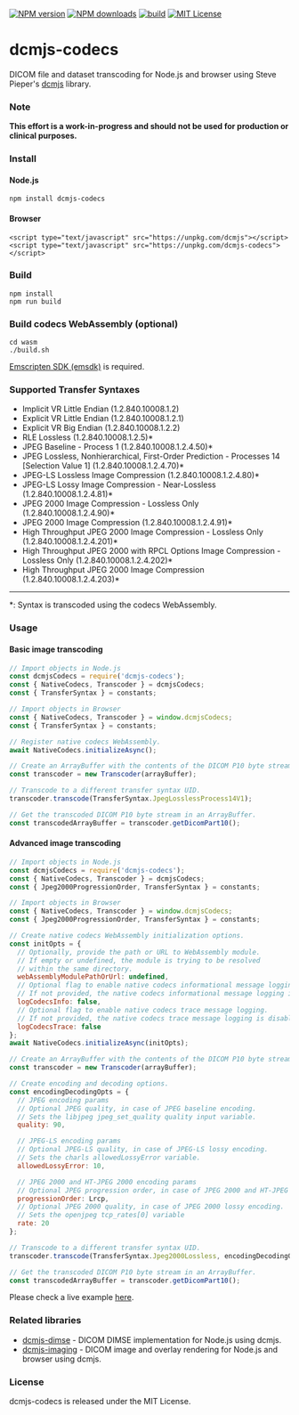 [![NPM version][npm-version-image]][npm-url] [![NPM downloads][npm-downloads-image]][npm-url] [![build][build-image]][build-url] [![MIT License][license-image]][license-url] 

# dcmjs-codecs
DICOM file and dataset transcoding for Node.js and browser using Steve Pieper's [dcmjs][dcmjs-url] library.

### Note
**This effort is a work-in-progress and should not be used for production or clinical purposes.**

### Install
#### Node.js

	npm install dcmjs-codecs

#### Browser

	<script type="text/javascript" src="https://unpkg.com/dcmjs"></script>
	<script type="text/javascript" src="https://unpkg.com/dcmjs-codecs"></script>

### Build

	npm install
	npm run build

### Build codecs WebAssembly (optional)

	cd wasm
	./build.sh
[Emscripten SDK (emsdk)][emscripten-sdk-url] is required.

### Supported Transfer Syntaxes
- Implicit VR Little Endian (1.2.840.10008.1.2)
- Explicit VR Little Endian (1.2.840.10008.1.2.1)
- Explicit VR Big Endian (1.2.840.10008.1.2.2)
- RLE Lossless (1.2.840.10008.1.2.5)\*
- JPEG Baseline - Process 1 (1.2.840.10008.1.2.4.50)\*
- JPEG Lossless, Nonhierarchical, First-Order Prediction - Processes 14 [Selection Value 1] (1.2.840.10008.1.2.4.70)\*
- JPEG-LS Lossless Image Compression (1.2.840.10008.1.2.4.80)\*
- JPEG-LS Lossy Image Compression - Near-Lossless (1.2.840.10008.1.2.4.81)\*
- JPEG 2000 Image Compression - Lossless Only (1.2.840.10008.1.2.4.90)\*
- JPEG 2000 Image Compression (1.2.840.10008.1.2.4.91)\*
- High Throughput JPEG 2000 Image Compression - Lossless Only (1.2.840.10008.1.2.4.201)\*
- High Throughput JPEG 2000 with RPCL Options Image Compression - Lossless Only (1.2.840.10008.1.2.4.202)\*
- High Throughput JPEG 2000 Image Compression (1.2.840.10008.1.2.4.203)\*
--------
\*: Syntax is transcoded using the codecs WebAssembly.

### Usage

#### Basic image transcoding
```js
// Import objects in Node.js
const dcmjsCodecs = require('dcmjs-codecs');
const { NativeCodecs, Transcoder } = dcmjsCodecs;
const { TransferSyntax } = constants;

// Import objects in Browser
const { NativeCodecs, Transcoder } = window.dcmjsCodecs;
const { TransferSyntax } = constants;

// Register native codecs WebAssembly.
await NativeCodecs.initializeAsync();

// Create an ArrayBuffer with the contents of the DICOM P10 byte stream.
const transcoder = new Transcoder(arrayBuffer);

// Transcode to a different transfer syntax UID.
transcoder.transcode(TransferSyntax.JpegLosslessProcess14V1);

// Get the transcoded DICOM P10 byte stream in an ArrayBuffer.
const transcodedArrayBuffer = transcoder.getDicomPart10();
```

#### Advanced image transcoding
```js
// Import objects in Node.js
const dcmjsCodecs = require('dcmjs-codecs');
const { NativeCodecs, Transcoder } = dcmjsCodecs;
const { Jpeg2000ProgressionOrder, TransferSyntax } = constants;

// Import objects in Browser
const { NativeCodecs, Transcoder } = window.dcmjsCodecs;
const { Jpeg2000ProgressionOrder, TransferSyntax } = constants;

// Create native codecs WebAssembly initialization options.
const initOpts = {
  // Optionally, provide the path or URL to WebAssembly module.
  // If empty or undefined, the module is trying to be resolved 
  // within the same directory.
  webAssemblyModulePathOrUrl: undefined,
  // Optional flag to enable native codecs informational message logging.
  // If not provided, the native codecs informational message logging is disabled.
  logCodecsInfo: false,
  // Optional flag to enable native codecs trace message logging.
  // If not provided, the native codecs trace message logging is disabled.
  logCodecsTrace: false
};
await NativeCodecs.initializeAsync(initOpts);

// Create an ArrayBuffer with the contents of the DICOM P10 byte stream.
const transcoder = new Transcoder(arrayBuffer);

// Create encoding and decoding options.
const encodingDecodingOpts = {
  // JPEG encoding params
  // Optional JPEG quality, in case of JPEG baseline encoding.
  // Sets the libjpeg jpeg_set_quality quality input variable.
  quality: 90,

  // JPEG-LS encoding params
  // Optional JPEG-LS quality, in case of JPEG-LS lossy encoding.
  // Sets the charls allowedLossyError variable.
  allowedLossyError: 10,

  // JPEG 2000 and HT-JPEG 2000 encoding params
  // Optional JPEG progression order, in case of JPEG 2000 and HT-JPEG 2000 encoding.
  progressionOrder: Lrcp,
  // Optional JPEG 2000 quality, in case of JPEG 2000 lossy encoding.
  // Sets the openjpeg tcp_rates[0] variable
  rate: 20
};

// Transcode to a different transfer syntax UID.
transcoder.transcode(TransferSyntax.Jpeg2000Lossless, encodingDecodingOpts);

// Get the transcoded DICOM P10 byte stream in an ArrayBuffer.
const transcodedArrayBuffer = transcoder.getDicomPart10();
```
Please check a live example [here][dcmjs-codecs-live-example-url].

### Related libraries
* [dcmjs-dimse][dcmjs-dimse-url] - DICOM DIMSE implementation for Node.js using dcmjs.
* [dcmjs-imaging][dcmjs-imaging-url] - DICOM image and overlay rendering for Node.js and browser using dcmjs.

### License
dcmjs-codecs is released under the MIT License.

[npm-url]: https://npmjs.org/package/dcmjs-codecs
[npm-version-image]: https://img.shields.io/npm/v/dcmjs-codecs.svg?style=flat
[npm-downloads-image]: http://img.shields.io/npm/dm/dcmjs-codecs.svg?style=flat

[build-url]: https://github.com/PantelisGeorgiadis/dcmjs-codecs/actions/workflows/build.yml
[build-image]: https://github.com/PantelisGeorgiadis/dcmjs-codecs/actions/workflows/build.yml/badge.svg?branch=master

[license-image]: https://img.shields.io/badge/license-MIT-blue.svg?style=flat
[license-url]: LICENSE.txt

[dcmjs-url]: https://github.com/dcmjs-org/dcmjs
[dcmjs-dimse-url]: https://github.com/PantelisGeorgiadis/dcmjs-dimse
[dcmjs-imaging-url]: https://github.com/PantelisGeorgiadis/dcmjs-imaging

[dcmjs-codecs-live-example-url]: https://unpkg.com/dcmjs-codecs@latest/build/index.html

[emscripten-sdk-url]: https://emscripten.org/docs/getting_started/downloads.html
